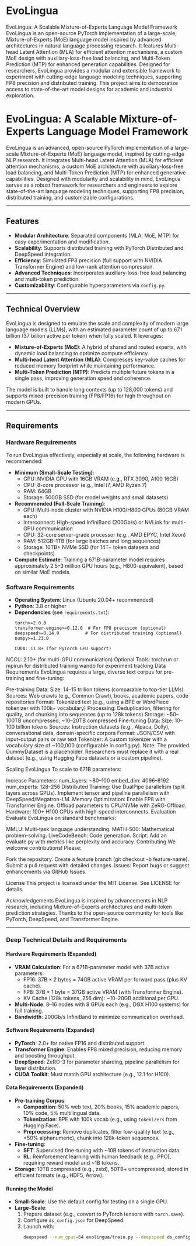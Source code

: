 # EvoLingua
EvoLingua: A Scalable Mixture-of-Experts Language Model Framework
EvoLingua is an open-source PyTorch implementation of a large-scale, Mixture-of-Experts (MoE) language model inspired by advanced architectures in natural language processing research. It features Multi-head Latent Attention (MLA) for efficient attention mechanisms, a custom MoE design with auxiliary-loss-free load balancing, and Multi-Token Prediction (MTP) for enhanced generation capabilities. Designed for researchers, EvoLingua provides a modular and extensible framework to experiment with cutting-edge language modeling techniques, supporting FP8 precision and distributed training. This project aims to democratize access to state-of-the-art model designs for academic and industrial exploration.


# EvoLingua: A Scalable Mixture-of-Experts Language Model Framework


EvoLingua is an advanced, open-source PyTorch implementation of a large-scale Mixture-of-Experts (MoE) language model, inspired by cutting-edge NLP research. It integrates Multi-head Latent Attention (MLA) for efficient attention mechanisms, a custom MoE architecture with auxiliary-loss-free load balancing, and Multi-Token Prediction (MTP) for enhanced generative capabilities. Designed with modularity and scalability in mind, EvoLingua serves as a robust framework for researchers and engineers to explore state-of-the-art language modeling techniques, supporting FP8 precision, distributed training, and customizable configurations.


---

## Features
- **Modular Architecture**: Separated components (MLA, MoE, MTP) for easy experimentation and modification.
- **Scalability**: Supports distributed training with PyTorch Distributed and DeepSpeed integration.
- **Efficiency**: Simulated FP8 precision (full support with NVIDIA Transformer Engine) and low-rank attention compression.
- **Advanced Techniques**: Incorporates auxiliary-loss-free load balancing and multi-token prediction.
- **Customizability**: Configurable hyperparameters via `config.py`.

---

## Technical Overview
EvoLingua is designed to emulate the scale and complexity of modern large language models (LLMs), with an estimated parameter count of up to 671 billion (37 billion active per token) when fully scaled. It leverages:
- **Mixture-of-Experts (MoE)**: A hybrid of shared and routed experts, with dynamic load balancing to optimize compute efficiency.
- **Multi-head Latent Attention (MLA)**: Compresses key-value caches for reduced memory footprint while maintaining performance.
- **Multi-Token Prediction (MTP)**: Predicts multiple future tokens in a single pass, improving generation speed and coherence.

The model is built to handle long contexts (up to 128,000 tokens) and supports mixed-precision training (FP8/FP16) for high throughput on modern GPUs.

---

## Requirements

### Hardware Requirements
To run EvoLingua effectively, especially at scale, the following hardware is recommended:
- **Minimum (Small-Scale Testing)**:
  - GPU: NVIDIA GPU with 16GB VRAM (e.g., RTX 3090, A100 16GB)
  - CPU: 8-core processor (e.g., Intel i7, AMD Ryzen 7)
  - RAM: 64GB
  - Storage: 500GB SSD (for model weights and small datasets)
- **Recommended (Full-Scale Training)**:
  - GPU: Multi-node cluster with NVIDIA H100/H800 GPUs (80GB VRAM each)
  - Interconnect: High-speed InfiniBand (200Gb/s) or NVLink for multi-GPU communication
  - CPU: 32-core server-grade processor (e.g., AMD EPYC, Intel Xeon)
  - RAM: 512GB–1TB (for large batches and long sequences)
  - Storage: 10TB+ NVMe SSD (for 14T+ token datasets and checkpoints)
- **Compute Estimate**: Training a 671B-parameter model requires approximately 2.5–3 million GPU hours (e.g., H800-equivalent), based on similar MoE models.

### Software Requirements
- **Operating System**: Linux (Ubuntu 20.04+ recommended)
- **Python**: 3.8 or higher
- **Dependencies** (see `requirements.txt`):
  ```plaintext
  torch>=2.0.0
  transformer-engine>=0.12.0  # For FP8 precision (optional)
  deepspeed>=0.14.0          # For distributed training (optional)
  numpy>=1.23.0

  CUDA: 11.8+ (for PyTorch GPU support)
NCCL: 2.10+ (for multi-GPU communication)
Optional Tools:
torchrun or mpirun for distributed training
wandb for experiment tracking
Data Requirements
EvoLingua requires a large, diverse text corpus for pre-training and fine-tuning:

Pre-training Data:
Size: 14–15 trillion tokens (comparable to top-tier LLMs)
Sources: Web crawls (e.g., Common Crawl), books, academic papers, code repositories
Format: Tokenized text (e.g., using a BPE or WordPiece tokenizer with 100k+ vocabulary)
Processing: Deduplication, filtering for quality, and chunking into sequences (up to 128k tokens)
Storage: ~50–100TB uncompressed, ~10–20TB compressed
Fine-tuning Data:
Size: 10–100 billion tokens
Sources: Instruction datasets (e.g., Alpaca, Dolly), conversational data, domain-specific corpora
Format: JSON/CSV with input-output pairs or raw text
Tokenizer: A custom tokenizer with a vocabulary size of ~100,000 (configurable in config.py).
Note: The provided DummyDataset is a placeholder. Researchers must replace it with a real dataset (e.g., using Hugging Face datasets or a custom pipeline).


Scaling EvoLingua
To scale to 671B parameters:

Increase Parameters:
num_layers: ~80–100
embed_dim: 4096–8192
num_experts: 128–256
Distributed Training:
Use DualPipe parallelism (split layers across GPUs).
Implement tensor and pipeline parallelism with DeepSpeed/Megatron-LM.
Memory Optimization:
Enable FP8 with Transformer Engine.
Offload parameters to CPU/NVMe with ZeRO-Offload.
Hardware: 100+ H100 GPUs with high-speed interconnects.
Evaluation
Evaluate EvoLingua on standard benchmarks:

MMLU: Multi-task language understanding.
MATH-500: Mathematical problem-solving.
LiveCodeBench: Code generation.
Script: Add an evaluate.py with metrics like perplexity and accuracy.
Contributing
We welcome contributions! Please:

Fork the repository.
Create a feature branch (git checkout -b feature-name).
Submit a pull request with detailed changes.
Issues: Report bugs or suggest enhancements via GitHub Issues.

License
This project is licensed under the MIT License. See LICENSE for details.

Acknowledgements
EvoLingua is inspired by advancements in NLP research, including Mixture-of-Experts architectures and multi-token prediction strategies. Thanks to the open-source community for tools like PyTorch, DeepSpeed, and Transformer Engine.


---

### Deep Technical Details and Requirements

#### Hardware Requirements (Expanded)
- **VRAM Calculation**: For a 671B-parameter model with 37B active parameters:
  - FP16: 37B × 2 bytes = 74GB active VRAM per forward pass (plus KV cache).
  - FP8: 37B × 1 byte = 37GB active VRAM (with Transformer Engine).
  - KV Cache (128k tokens, 256 dim): ~10–20GB additional per GPU.
- **Multi-Node**: 8–16 nodes with 8 GPUs each (e.g., DGX H100 systems) for full training.
- **Bandwidth**: 200Gb/s InfiniBand to minimize communication overhead.

#### Software Requirements (Expanded)
- **PyTorch**: 2.0+ for native FP16 and distributed support.
- **Transformer Engine**: Enables FP8 mixed precision, reducing memory and boosting throughput.
- **DeepSpeed**: ZeRO-3 for parameter sharding, pipeline parallelism for layer distribution.
- **CUDA Toolkit**: Must match GPU architecture (e.g., 12.1 for H100).

#### Data Requirements (Expanded)
- **Pre-training Corpus**:
  - **Composition**: 50% web text, 20% books, 15% academic papers, 10% code, 5% multilingual data.
  - **Tokenization**: BPE with 100k vocab (e.g., using `tokenizers` from Hugging Face).
  - **Preprocessing**: Remove duplicates, filter low-quality text (e.g., <50% alphanumeric), chunk into 128k-token sequences.
- **Fine-tuning**:
  - **SFT**: Supervised fine-tuning with ~10B tokens of instruction data.
  - **RL**: Reinforcement learning with human feedback (e.g., PPO), requiring reward model and ~1B tokens.
- **Storage**: 10TB compressed (e.g., zstd), 50TB+ uncompressed, stored in efficient formats (e.g., HDF5, Arrow).

#### Running the Model
- **Small-Scale**: Use the default config for testing on a single GPU.
- **Large-Scale**:
  1. Prepare dataset (e.g., convert to PyTorch tensors with `torch.save`).
  2. Configure `ds_config.json` for DeepSpeed.
  3. Launch with:
     ```bash
     deepspeed --num_gpus=64 evolingua/train.py --deepspeed ds_config.json

     
